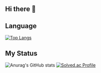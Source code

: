 ## Hi there 👋

## Language
[![Top Langs](https://github-readme-stats.vercel.app/api/top-langs/?username=hyeonhoi11&layout=compact)](https://github.com/hyeonhoi11/github-readme-stats)

## My Status
![Anurag's GitHub stats](https://github-readme-stats.vercel.app/api?username=hyeonhoi11&show_icons=true&theme=dark) [![Solved.ac Profile](http://mazassumnida.wtf/api/v2/generate_badge?boj=mo_o_noe)](https://solved.ac/mo_o_noe/) 

